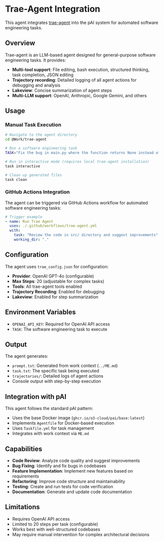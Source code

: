 # Trae-Agent Integration

This agent integrates [trae-agent](https://github.com/bytedance/trae-agent) into the pAI system for automated software engineering tasks.

## Overview

Trae-agent is an LLM-based agent designed for general-purpose software engineering tasks. It provides:

- **Multi-tool support**: File editing, bash execution, structured thinking, task completion, JSON editing
- **Trajectory recording**: Detailed logging of all agent actions for debugging and analysis
- **Lakeview**: Concise summarization of agent steps
- **Multi-LLM support**: OpenAI, Anthropic, Google Gemini, and others

## Usage

### Manual Task Execution

```bash
# Navigate to the agent directory
cd @Work/trae-agent

# Run a software engineering task
TASK="Fix the bug in main.py where the function returns None instead of an empty list" task run

# Run in interactive mode (requires local trae-agent installation)
task interactive

# Clean up generated files
task clean
```

### GitHub Actions Integration

The agent can be triggered via GitHub Actions workflow for automated software engineering tasks:

```yaml
# Trigger example
- name: Run Trae Agent
  uses: ./.github/workflows/trae-agent.yml
  with:
    task: "Review the code in src/ directory and suggest improvements"
    working_dir: "."
```

## Configuration

The agent uses `trae_config.json` for configuration:

- **Provider**: OpenAI GPT-4o (configurable)
- **Max Steps**: 20 (adjustable for complex tasks)
- **Tools**: All trae-agent tools enabled
- **Trajectory Recording**: Enabled for debugging
- **Lakeview**: Enabled for step summarization

## Environment Variables

- `OPENAI_API_KEY`: Required for OpenAI API access
- `TASK`: The software engineering task to execute

## Output

The agent generates:
- `prompt.txt`: Generated from work context (`../ME.md`)
- `task.txt`: The specific task being executed
- `trajectories/`: Detailed logs of agent actions
- Console output with step-by-step execution

## Integration with pAI

This agent follows the standard pAI pattern:
- Uses the base Docker image (`ghcr.io/o3-cloud/pai/base:latest`)
- Implements `Agentfile` for Docker-based execution
- Uses `Taskfile.yml` for task management
- Integrates with work context via `ME.md`

## Capabilities

- **Code Review**: Analyze code quality and suggest improvements
- **Bug Fixing**: Identify and fix bugs in codebases
- **Feature Implementation**: Implement new features based on requirements
- **Refactoring**: Improve code structure and maintainability
- **Testing**: Create and run tests for code verification
- **Documentation**: Generate and update code documentation

## Limitations

- Requires OpenAI API access
- Limited to 20 steps per task (configurable)
- Works best with well-structured codebases
- May require manual intervention for complex architectural decisions